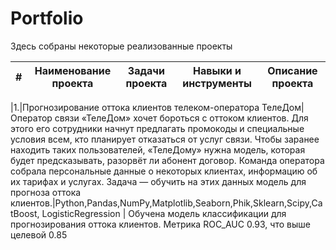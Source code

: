 # Portfolio

Здесь собраны некоторые реализованные проекты

| #    | Наименование проекта                | Задачи проекта                    | Навыки и инструменты              | Описание проекта                                      |
| ---- | ----------------------------------- | --------------------------------- | --------------------------------- | ------------------------------------------------------|

|1.|Прогнозирование оттока клиентов телеком-оператора ТелеДом| Оператор связи «ТелеДом» хочет бороться с оттоком клиентов. Для этого его сотрудники начнут предлагать промокоды и специальные условия всем, кто планирует отказаться от услуг связи. Чтобы заранее находить таких пользователей, «ТелеДому» нужна модель, которая будет предсказывать, разорвёт ли абонент договор. Команда оператора собрала персональные данные о некоторых клиентах, информацию об их тарифах и услугах. Задача — обучить на этих данных модель для прогноза оттока клиентов.|Python,Pandas,NumPy,Matplotlib,Seaborn,Phik,Sklearn,Scipy,CatBoost, LogisticRegression | Обучена модель классификации для прогнозирования оттока клиентов. Метрика ROC_AUC 0.93, что выше целевой 0.85


